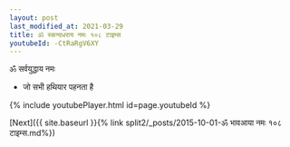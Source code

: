 ```yaml
---
layout: post
last_modified_at: 2021-03-29
title: ॐ स्कन्दधराय नमः १०८ टाइम्स
youtubeId: -CtRaRgV6XY
---
```

 
 
 ॐ सर्वयुद्धाय नमः  
 
 -  जो सभी हथियार पहनता है 
 
  
 
  
 
 
 
 
 
 


{% include youtubePlayer.html id=page.youtubeId %}
 
[Next]({{ site.baseurl }}{% link  split2/_posts/2015-10-01-ॐ भावआया नमः १०८ टाइम्स.md%})
 
